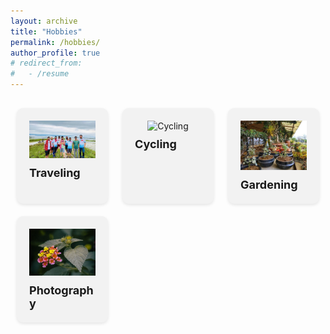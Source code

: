```yaml
---
layout: archive
title: "Hobbies"
permalink: /hobbies/
author_profile: true
# redirect_from:
#   - /resume
---
```



<section id="hobbies">
  <!-- <h2>Hobbies</h2> -->
  <div class="hobby-cards">
    <div class="hobby-card">
      <div class="card-icon">
        <img src="https://github.com/fahimrayhan/fahimrayhan.github.io/blob/master/gallery/travelling1.jpg?raw=true" alt="Traveling">
      </div>
      <div class="card-content">
        <h3>Traveling</h3>
        <!-- <p>Explore new cultures and landscapes.</p> -->
      </div>
    </div>
    <div class="hobby-card">
      <div class="card-icon">
        <img src="https://lh4.googleusercontent.com/proxy/-to5_UYRDN3udwJJi3j0IzIzdffXEFBm6DKBQrRWX5dN-pmjPqZuaZcvulxV_3G-f3ZbBHwDiLY5hHIBqobmU1YfeqnpHUu1uKU" alt="Cycling">
      </div>
      <div class="card-content">
        <h3>Cycling</h3>
        <!-- <p>Enjoy the freedom and health benefits.</p> -->
      </div>
    </div>
    <div class="hobby-card">
      <div class="card-icon">
        <img src="https://github.com/fahimrayhan/fahimrayhan.github.io/blob/master/gallery/gardening.jpg?raw=true" alt="Gardening">
      </div>
      <div class="card-content">
        <h3>Gardening</h3>
        <!-- <p>Nurture plants and create a serene space.</p> -->
      </div>
    </div>
    <div class="hobby-card">
      <div class="card-icon">
        <img src="https://github.com/fahimrayhan/fahimrayhan.github.io/blob/master/gallery/photography1.jpg?raw=true" alt="Photography">
      </div>
      <div class="card-content">
        <h3>Photography</h3>
        <!-- <p>Capture moments and preserve memories.</p> -->
      </div>
    </div>
  </div>
</section>

<style>
#hobbies {
  margin: 20px 0;
}

.hobby-cards {
  display: flex;
  flex-wrap: wrap;
  justify-content: space-between;
}

.hobby-card {
  background-color: #f2f2f2;
  border-radius: 10px;
  box-shadow: 0 2px 5px rgba(0, 0, 0, 0.1);
  margin: 10px;
  padding: 20px;
  width: calc(25% - 20px); /* Adjust width as needed */
}

.card-icon {
  text-align: center;
  margin-bottom: 10px;
}

.card-icon i {
  font-size: 36px;
  color: #333;
}

.card-content h3 {
  margin: 0;
  font-size: 18px;
  font-weight: bold;
}

.card-content p {
  margin: 5px 0;
  line-height: 1.5;
}
</style>
